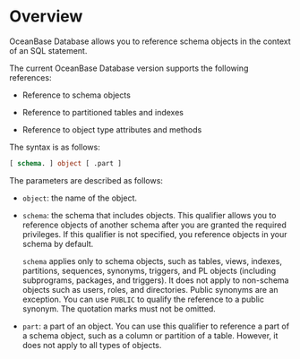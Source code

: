 # Overview

OceanBase Database allows you to reference schema objects in the context of an SQL statement.

The current OceanBase Database version supports the following references:

* Reference to schema objects

* Reference to partitioned tables and indexes

* Reference to object type attributes and methods

The syntax is as follows:

```sql
[ schema. ] object [ .part ]
```

The parameters are described as follows:

* `object`: the name of the object.

* `schema`: the schema that includes objects. This qualifier allows you to reference objects of another schema after you are granted the required privileges. If this qualifier is not specified, you reference objects in your schema by default.

   `schema` applies only to schema objects, such as tables, views, indexes, partitions, sequences, synonyms, triggers, and PL objects (including subprograms, packages, and triggers). It does not apply to non-schema objects such as users, roles, and directories. Public synonyms are an exception. You can use `PUBLIC` to qualify the reference to a public synonym. The quotation marks must not be omitted.

* `part`: a part of an object. You can use this qualifier to reference a part of a schema object, such as a column or partition of a table. However, it does not apply to all types of objects.
